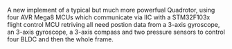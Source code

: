 A new implement of a typical but much more powerfual Quadrotor, using four AVR Mega8 MCUs which communicate via IIC with a STM32F103x flight control MCU retriving all need postion data from a 3-axis gyroscope, an 3-axis gyroscope, a 3-axis compass and two pressure sensors to control four BLDC and then the whole frame.